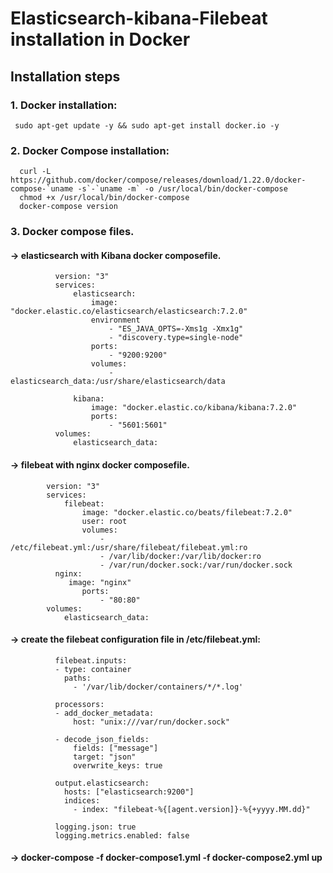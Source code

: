 # Elasticsearch-kibana-Filebeat installation in Docker
## Installation steps
### 1. Docker installation:
     sudo apt-get update -y && sudo apt-get install docker.io -y
### 2. Docker Compose installation:
      curl -L https://github.com/docker/compose/releases/download/1.22.0/docker-compose-`uname -s`-`uname -m` -o /usr/local/bin/docker-compose
      chmod +x /usr/local/bin/docker-compose
      docker-compose version
### 3. Docker compose files.
####       -> elasticsearch with Kibana docker composefile.
              version: "3"
              services:
                  elasticsearch:
                      image: "docker.elastic.co/elasticsearch/elasticsearch:7.2.0"
                      environment
                          - "ES_JAVA_OPTS=-Xms1g -Xmx1g"
                          - "discovery.type=single-node"
                      ports:
                          - "9200:9200"
                      volumes:
                          - elasticsearch_data:/usr/share/elasticsearch/data

                  kibana:
                      image: "docker.elastic.co/kibana/kibana:7.2.0"
                      ports:
                          - "5601:5601"
              volumes:
                  elasticsearch_data:
                  
####       ->  filebeat with nginx docker composefile.
            version: "3"
            services:
                filebeat:
                    image: "docker.elastic.co/beats/filebeat:7.2.0"
                    user: root
                    volumes:
                        - /etc/filebeat.yml:/usr/share/filebeat/filebeat.yml:ro
                        - /var/lib/docker:/var/lib/docker:ro
                        - /var/run/docker.sock:/var/run/docker.sock
              nginx:
                 image: "nginx"
                    ports:
                        - "80:80"
            volumes:
                elasticsearch_data:
  ####       ->  create the filebeat configuration file in /etc/filebeat.yml:
                 
              filebeat.inputs:
              - type: container
                paths: 
                  - '/var/lib/docker/containers/*/*.log'

              processors:
              - add_docker_metadata:
                  host: "unix:///var/run/docker.sock"

              - decode_json_fields:
                  fields: ["message"]
                  target: "json"
                  overwrite_keys: true

              output.elasticsearch:
                hosts: ["elasticsearch:9200"]
                indices:
                  - index: "filebeat-%{[agent.version]}-%{+yyyy.MM.dd}"

              logging.json: true
              logging.metrics.enabled: false
 ####       ->  docker-compose -f docker-compose1.yml -f docker-compose2.yml up
                  
